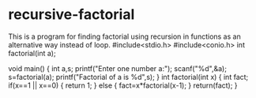 # recursive-factorial
This is a program for finding factorial using recursion in functions as an alternative way instead of loop.
#include<stdio.h>
#include<conio.h>
int factorial(int a);

void main()
{
	int a,s;
	printf("Enter one number a:");
	scanf("%d",&a);
	s=factorial(a);
	printf("Factorial of a is %d",s);
}
int factorial(int x)
{
	int fact;
	if(x==1 || x==0)
	{
		return 1;
	}
	else
	{
		fact=x*factorial(x-1);
	}
	return(fact);
}
